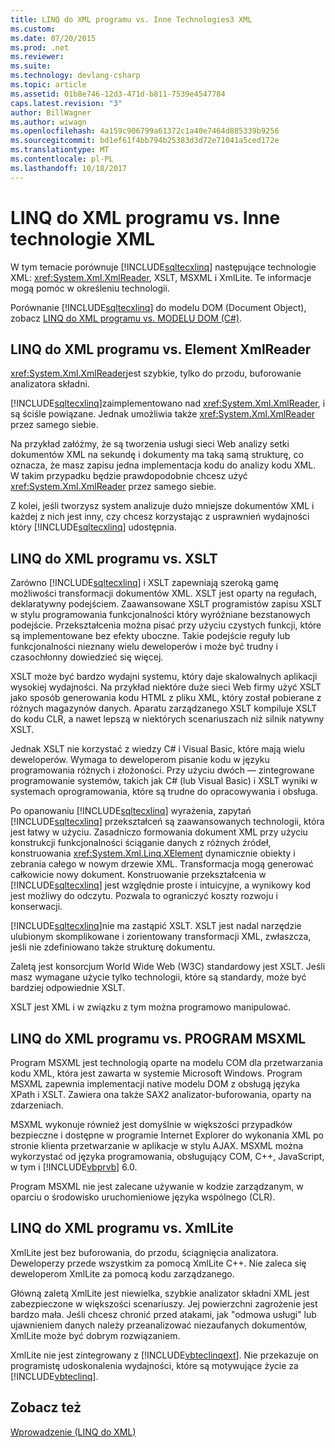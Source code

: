 ```yaml
---
title: LINQ do XML programu vs. Inne Technologies3 XML
ms.custom: 
ms.date: 07/20/2015
ms.prod: .net
ms.reviewer: 
ms.suite: 
ms.technology: devlang-csharp
ms.topic: article
ms.assetid: 01b8e746-12d3-471d-b811-7539e4547784
caps.latest.revision: "3"
author: BillWagner
ms.author: wiwagn
ms.openlocfilehash: 4a159c906799a61372c1a40e7464d885339b9256
ms.sourcegitcommit: bd1ef61f4bb794b25383d3d72e71041a5ced172e
ms.translationtype: MT
ms.contentlocale: pl-PL
ms.lasthandoff: 10/18/2017
---
```

# <a name="linq-to-xml-vs-other-xml-technologies"></a>LINQ do XML programu vs. Inne technologie XML
W tym temacie porównuje [!INCLUDE[sqltecxlinq](~/includes/sqltecxlinq-md.md)] następujące technologie XML: <xref:System.Xml.XmlReader>, XSLT, MSXML i XmlLite. Te informacje mogą pomóc w określeniu technologii.  
  
 Porównanie [!INCLUDE[sqltecxlinq](~/includes/sqltecxlinq-md.md)] do modelu DOM (Document Object), zobacz [LINQ do XML programu vs. MODELU DOM (C#)](../../../../csharp/programming-guide/concepts/linq/linq-to-xml-vs-dom.md).  
  
## <a name="linq-to-xml-vs-xmlreader"></a>LINQ do XML programu vs. Element XmlReader  
 <xref:System.Xml.XmlReader>jest szybkie, tylko do przodu, buforowanie analizatora składni.  
  
 [!INCLUDE[sqltecxlinq](~/includes/sqltecxlinq-md.md)]zaimplementowano nad <xref:System.Xml.XmlReader>, i są ściśle powiązane. Jednak umożliwia także <xref:System.Xml.XmlReader> przez samego siebie.  
  
 Na przykład załóżmy, że są tworzenia usługi sieci Web analizy setki dokumentów XML na sekundę i dokumenty ma taką samą strukturę, co oznacza, że masz zapisu jedna implementacja kodu do analizy kodu XML. W takim przypadku będzie prawdopodobnie chcesz użyć <xref:System.Xml.XmlReader> przez samego siebie.  
  
 Z kolei, jeśli tworzysz system analizuje dużo mniejsze dokumentów XML i każdej z nich jest inny, czy chcesz korzystając z usprawnień wydajności który [!INCLUDE[sqltecxlinq](~/includes/sqltecxlinq-md.md)] udostępnia.  
  
## <a name="linq-to-xml-vs-xslt"></a>LINQ do XML programu vs. XSLT  
 Zarówno [!INCLUDE[sqltecxlinq](~/includes/sqltecxlinq-md.md)] i XSLT zapewniają szeroką gamę możliwości transformacji dokumentów XML. XSLT jest oparty na regułach, deklaratywny podejściem. Zaawansowane XSLT programistów zapisu XSLT w stylu programowania funkcjonalności który wyróżniane bezstanowych podejście. Przekształcenia można pisać przy użyciu czystych funkcji, które są implementowane bez efekty uboczne. Takie podejście reguły lub funkcjonalności nieznany wielu deweloperów i może być trudny i czasochłonny dowiedzieć się więcej.  
  
 XSLT może być bardzo wydajni systemu, który daje skalowalnych aplikacji wysokiej wydajności. Na przykład niektóre duże sieci Web firmy użyć XSLT jako sposób generowania kodu HTML z pliku XML, który został pobierane z różnych magazynów danych. Aparatu zarządzanego XSLT kompiluje XSLT do kodu CLR, a nawet lepszą w niektórych scenariuszach niż silnik natywny XSLT.  
  
 Jednak XSLT nie korzystać z wiedzy C# i Visual Basic, które mają wielu deweloperów. Wymaga to deweloperom pisanie kodu w języku programowania różnych i złożoności. Przy użyciu dwóch — zintegrowane programowanie systemów, takich jak C# (lub Visual Basic) i XSLT wyniki w systemach oprogramowania, które są trudne do opracowywania i obsługa.  
  
 Po opanowaniu [!INCLUDE[sqltecxlinq](~/includes/sqltecxlinq-md.md)] wyrażenia, zapytań [!INCLUDE[sqltecxlinq](~/includes/sqltecxlinq-md.md)] przekształceń są zaawansowanych technologii, która jest łatwy w użyciu. Zasadniczo formowania dokument XML przy użyciu konstrukcji funkcjonalności ściąganie danych z różnych źródeł, konstruowania <xref:System.Xml.Linq.XElement> dynamicznie obiekty i zebrania całego w nowym drzewie XML. Transformacja mogą generować całkowicie nowy dokument. Konstruowanie przekształcenia w [!INCLUDE[sqltecxlinq](~/includes/sqltecxlinq-md.md)] jest względnie proste i intuicyjne, a wynikowy kod jest możliwy do odczytu. Pozwala to ograniczyć koszty rozwoju i konserwacji.  
  
 [!INCLUDE[sqltecxlinq](~/includes/sqltecxlinq-md.md)]nie ma zastąpić XSLT. XSLT jest nadal narzędzie ulubionym skomplikowane i zorientowany transformacji XML, zwłaszcza, jeśli nie zdefiniowano także strukturę dokumentu.  
  
 Zaletą jest konsorcjum World Wide Web (W3C) standardowy jest XSLT. Jeśli masz wymagane użycie tylko technologii, które są standardy, może być bardziej odpowiednie XSLT.  
  
 XSLT jest XML i w związku z tym można programowo manipulować.  
  
## <a name="linq-to-xml-vs-msxml"></a>LINQ do XML programu vs. PROGRAM MSXML  
 Program MSXML jest technologią oparte na modelu COM dla przetwarzania kodu XML, która jest zawarta w systemie Microsoft Windows. Program MSXML zapewnia implementacji native modelu DOM z obsługą języka XPath i XSLT. Zawiera ona także SAX2 analizator-buforowania, oparty na zdarzeniach.  
  
 MSXML wykonuje również jest domyślnie w większości przypadków bezpieczne i dostępne w programie Internet Explorer do wykonania XML po stronie klienta przetwarzanie w aplikacje w stylu AJAX. MSXML można wykorzystać od języka programowania, obsługujący COM, C++, JavaScript, w tym i [!INCLUDE[vbprvb](~/includes/vbprvb-md.md)] 6.0.  
  
 Program MSXML nie jest zalecane używanie w kodzie zarządzanym, w oparciu o środowisko uruchomieniowe języka wspólnego (CLR).  
  
## <a name="linq-to-xml-vs-xmllite"></a>LINQ do XML programu vs. XmlLite  
 XmlLite jest bez buforowania, do przodu, ściągnięcia analizatora. Deweloperzy przede wszystkim za pomocą XmlLite C++. Nie zaleca się deweloperom XmlLite za pomocą kodu zarządzanego.  
  
 Główną zaletą XmlLite jest niewielka, szybkie analizator składni XML jest zabezpieczone w większości scenariuszy. Jej powierzchni zagrożenie jest bardzo mała. Jeśli chcesz chronić przed atakami, jak "odmowa usługi" lub ujawnieniem danych należy przeanalizować niezaufanych dokumentów, XmlLite może być dobrym rozwiązaniem.  
  
 XmlLite nie jest zintegrowany z [!INCLUDE[vbteclinqext](~/includes/vbteclinqext-md.md)]. Nie przekazuje on programistę udoskonalenia wydajności, które są motywujące życie za [!INCLUDE[vbteclinq](~/includes/vbteclinq-md.md)].  
  
## <a name="see-also"></a>Zobacz też  
 [Wprowadzenie (LINQ do XML)](../../../../csharp/programming-guide/concepts/linq/getting-started-linq-to-xml.md)
